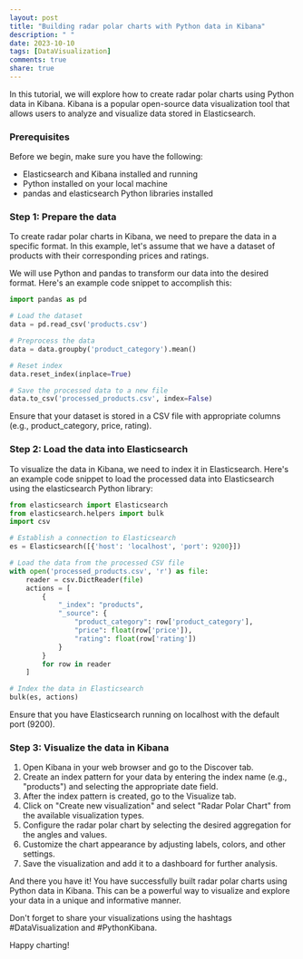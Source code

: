 ```yaml
---
layout: post
title: "Building radar polar charts with Python data in Kibana"
description: " "
date: 2023-10-10
tags: [DataVisualization]
comments: true
share: true
---
```


In this tutorial, we will explore how to create radar polar charts using Python data in Kibana. Kibana is a popular open-source data visualization tool that allows users to analyze and visualize data stored in Elasticsearch. 

### Prerequisites

Before we begin, make sure you have the following:

- Elasticsearch and Kibana installed and running
- Python installed on your local machine
- pandas and elasticsearch Python libraries installed

### Step 1: Prepare the data

To create radar polar charts in Kibana, we need to prepare the data in a specific format. In this example, let's assume that we have a dataset of products with their corresponding prices and ratings.

We will use Python and pandas to transform our data into the desired format. Here's an example code snippet to accomplish this:

```python
import pandas as pd

# Load the dataset
data = pd.read_csv('products.csv')

# Preprocess the data
data = data.groupby('product_category').mean()

# Reset index
data.reset_index(inplace=True)

# Save the processed data to a new file
data.to_csv('processed_products.csv', index=False)
```

Ensure that your dataset is stored in a CSV file with appropriate columns (e.g., product_category, price, rating).

### Step 2: Load the data into Elasticsearch

To visualize the data in Kibana, we need to index it in Elasticsearch. Here's an example code snippet to load the processed data into Elasticsearch using the elasticsearch Python library:

```python
from elasticsearch import Elasticsearch
from elasticsearch.helpers import bulk
import csv

# Establish a connection to Elasticsearch
es = Elasticsearch([{'host': 'localhost', 'port': 9200}])

# Load the data from the processed CSV file
with open('processed_products.csv', 'r') as file:
    reader = csv.DictReader(file)
    actions = [
        {
            "_index": "products",
            "_source": {
                "product_category": row['product_category'],
                "price": float(row['price']),
                "rating": float(row['rating'])
            }
        }
        for row in reader
    ]

# Index the data in Elasticsearch
bulk(es, actions)
```

Ensure that you have Elasticsearch running on localhost with the default port (9200).

### Step 3: Visualize the data in Kibana

1. Open Kibana in your web browser and go to the Discover tab.
2. Create an index pattern for your data by entering the index name (e.g., "products") and selecting the appropriate date field.
3. After the index pattern is created, go to the Visualize tab.
4. Click on "Create new visualization" and select "Radar Polar Chart" from the available visualization types.
5. Configure the radar polar chart by selecting the desired aggregation for the angles and values.
6. Customize the chart appearance by adjusting labels, colors, and other settings.
7. Save the visualization and add it to a dashboard for further analysis.

And there you have it! You have successfully built radar polar charts using Python data in Kibana. This can be a powerful way to visualize and explore your data in a unique and informative manner.

Don't forget to share your visualizations using the hashtags #DataVisualization and #PythonKibana.

Happy charting!